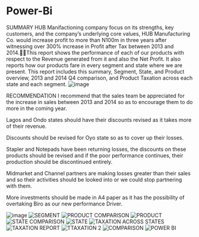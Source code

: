 # Power-Bi
SUMMARY
HUB  Manifactioning company focus on its strengths, key customers, and the company’s underlying core values, HUB Manufacturing Co. would increase profit to more than N100m in three years after witnessing over 300% increase in Profit after Tax between 2013 and 2014.This report shows the performance of each of our products with respect to the Revenue generated from it and also the Net Profit. 
It also reports how our products fare in every segment and state where we are present.
This report includes this summary, Segment, State, and Product overview, 2013 and 2014 Q4 comparison, and Product Taxation across each state and each segment.
![image](https://user-images.githubusercontent.com/122730173/215056032-c82444d2-1000-4a77-bff2-117b860c06fa.png)

RECOMMENDATION
I recommend that the sales team be appreciated for the increase in sales between 2013 and 2014 so as to encourage them to do more in the coming year.

Lagos and Ondo states should have their discounts revised as it takes more of their revenue.

Discounts should be revised for Oyo state so as to cover up their losses.

Stapler and Notepads have been returning losses, the discounts on these products should be revised and if the poor performance continues, their production should be discontinued entirely.

Midmarket and Channel partners are making losses greater than their sales and so their activities should be looked into or we could stop partnering with them.

More investments should be made in A4 paper as it has the possibility of overtaking Biro as our new performance Driver.

![image](https://user-images.githubusercontent.com/122730173/215059408-7f6debf1-9010-48be-a7a8-7ba10d629209.png)
![SEGMENT](https://user-images.githubusercontent.com/122730173/215060064-57445ed0-6894-4d12-ba65-483c5b2be55f.JPG)
![PRODUCT COMPARISON](https://user-images.githubusercontent.com/122730173/215060244-a5b304b2-b9ed-46f2-8d3f-6e8a85aca7b3.JPG)
![PRODUCT](https://user-images.githubusercontent.com/122730173/215060258-32fd494b-b776-472e-8365-92e34093793c.JPG)
![STATE COMPARISON](https://user-images.githubusercontent.com/122730173/215060280-081ae852-780c-4b19-890e-20b5253c9a15.JPG)
![STATE](https://user-images.githubusercontent.com/122730173/215060286-2bc5833c-5e17-42b9-b1d6-23225a09a07d.JPG)
![TAXATION ACROSS STATES](https://user-images.githubusercontent.com/122730173/215060289-b4144e25-f3e2-44a8-8a19-e8afa7894323.JPG)
![TAXATION REPORT](https://user-images.githubusercontent.com/122730173/215060292-0c0def29-9f2c-4c8d-8dce-d80a88002711.JPG)
![TTAXATION 2](https://user-images.githubusercontent.com/122730173/215060301-1dd1e454-6c1f-4894-8f76-16636cb792ea.JPG)
![COMPARISON](https://user-images.githubusercontent.com/122730173/215060473-116cd096-1a53-410f-b8d2-3622ce865fc1.JPG)
![POWER BI](https://user-images.githubusercontent.com/122730173/215060485-b98a92ef-b5cd-443c-bce9-3015892547a1.JPG)
